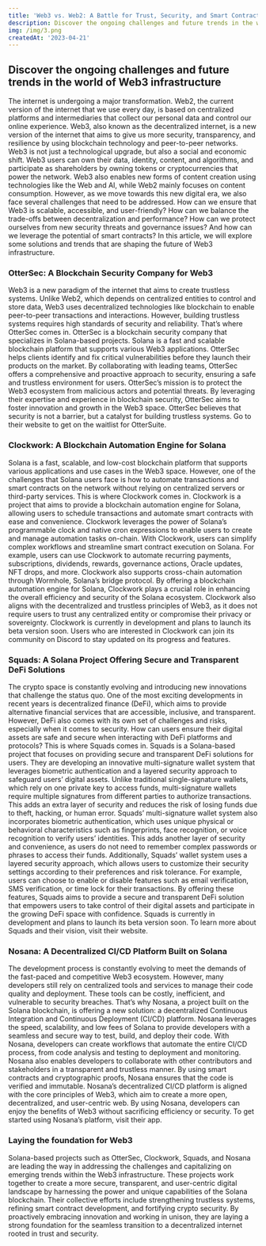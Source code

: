 ```yaml
---
title: 'Web3 vs. Web2: A Battle for Trust, Security, and Smart Contracts'
description: Discover the ongoing challenges and future trends in the world of Web3 infrastructure
img: /img/3.png
createdAt: '2023-04-21'
---
```


## Discover the ongoing challenges and future trends in the world of Web3 infrastructure

The internet is undergoing a major transformation.
Web2, the current version of the internet that we use every day, 
is based on centralized platforms and intermediaries that collect our personal data and control our online experience.
Web3, also known as the decentralized internet, is a new version of the internet that aims to give us more security, 
transparency, and resilience by using blockchain technology and peer-to-peer networks.
Web3 is not just a technological upgrade, but also a social and economic shift.
Web3 users can own their data, identity, content, and algorithms, 
and participate as shareholders by owning tokens or cryptocurrencies that power the network. 
Web3 also enables new forms of content creation using technologies like the Web and AI, 
while Web2 mainly focuses on content consumption.
However, as we move towards this new digital era, we also face several challenges that need to be addressed. 
How can we ensure that Web3 is scalable, accessible, and user-friendly?
How can we balance the trade-offs between decentralization and performance? 
How can we protect ourselves from new security threats and governance issues? 
And how can we leverage the potential of smart contracts?
In this article, we will explore some solutions and trends that are shaping the future of Web3 infrastructure.

### OtterSec: A Blockchain Security Company for Web3

Web3 is a new paradigm of the internet that aims to create trustless systems. 
Unlike Web2, which depends on centralized entities to control and store data,
Web3 uses decentralized technologies like blockchain to enable peer-to-peer transactions and interactions. 
However, building trustless systems requires high standards of security and reliability. 
That’s where OtterSec comes in.
OtterSec is a blockchain security company that specializes in Solana-based projects.
Solana is a fast and scalable blockchain platform that supports various Web3 applications. 
OtterSec helps clients identify and fix critical vulnerabilities before they launch their products on the market. 
By collaborating with leading teams, OtterSec offers a comprehensive and proactive approach to security,
ensuring a safe and trustless environment for users.
OtterSec’s mission is to protect the Web3 ecosystem from malicious actors and potential threats. 
By leveraging their expertise and experience in blockchain security, 
OtterSec aims to foster innovation and growth in the Web3 space. 
OtterSec believes that security is not a barrier, but a catalyst for building trustless systems.
Go to their website to get on the waitlist for OtterSuite.

### Clockwork: A Blockchain Automation Engine for Solana

Solana is a fast, scalable, and low-cost blockchain platform that supports various applications and use cases 
in the Web3 space. However, one of the challenges that Solana users face is how to automate transactions and 
smart contracts on the network without relying on centralized servers or third-party services.
This is where Clockwork comes in. Clockwork is a project that aims to provide a blockchain automation engine for Solana, 
allowing users to schedule transactions and automate smart contracts with ease and convenience. 
Clockwork leverages the power of Solana’s programmable clock and native cron expressions to enable users to create and 
manage automation tasks on-chain.
With Clockwork, users can simplify complex workflows and streamline smart contract execution on Solana. 
For example, users can use Clockwork to automate recurring payments, subscriptions, dividends, rewards, 
governance actions, Oracle updates, NFT drops, and more. Clockwork also supports cross-chain automation 
through Wormhole, Solana’s bridge protocol.
By offering a blockchain automation engine for Solana, Clockwork plays a crucial role in enhancing the overall 
efficiency and security of the Solana ecosystem.
Clockwork also aligns with the decentralized and trustless principles of Web3, 
as it does not require users to trust any centralized entity or compromise their privacy or sovereignty.
Clockwork is currently in development and plans to launch its beta version soon. Users who are interested 
in Clockwork can join its community on Discord to stay updated on its progress and features.

### Squads: A Solana Project Offering Secure and Transparent DeFi Solutions

The crypto space is constantly evolving and introducing new innovations that challenge the status quo. 
One of the most exciting developments in recent years is decentralized finance (DeFi), which aims to provide 
alternative financial services that are accessible, inclusive, and transparent. However, DeFi also comes with 
its own set of challenges and risks, especially when it comes to security. How can users ensure their digital 
assets are safe and secure when interacting with DeFi platforms and protocols?
This is where Squads comes in. Squads is a Solana-based project that focuses on providing secure and transparent
DeFi solutions for users. They are developing an innovative multi-signature wallet system that leverages 
biometric authentication and a layered security approach to safeguard users’ digital assets. Unlike traditional 
single-signature wallets, which rely on one private key to access funds, multi-signature wallets require multiple 
signatures from different parties to authorize transactions. This adds an extra layer of security and reduces the 
risk of losing funds due to theft, hacking, or human error.
Squads’ multi-signature wallet system also incorporates biometric authentication, which uses unique physical or 
behavioral characteristics such as fingerprints, face recognition, or voice recognition to verify users’ identities. 
This adds another layer of security and convenience, as users do not need to remember complex passwords or phrases 
to access their funds. Additionally, Squads’ wallet system uses a layered security approach, which allows users to 
customize their security settings according to their preferences and risk tolerance. 
For example, users can choose to enable or disable features such as email verification, 
SMS verification, or time lock for their transactions.
By offering these features, Squads aims to provide a secure and transparent DeFi solution that empowers users to
take control of their digital assets and participate in the growing DeFi space with confidence. 
Squads is currently in development and plans to launch its beta version soon. To learn more about Squads and their 
vision, visit their website.

### Nosana: A Decentralized CI/CD Platform Built on Solana

The development process is constantly evolving to meet the demands of the fast-paced and competitive Web3 ecosystem. 
However, many developers still rely on centralized tools and services to manage their code quality and deployment. 
These tools can be costly, inefficient, and vulnerable to security breaches.
That’s why Nosana, a project built on the Solana blockchain, is offering a new solution: 
a decentralized Continuous Integration and Continuous Deployment (CI/CD) platform. 
Nosana leverages the speed, scalability, and low fees of Solana to provide developers with a 
seamless and secure way to test, build, and deploy their code.
With Nosana, developers can create workflows that automate the entire CI/CD process, 
from code analysis and testing to deployment and monitoring.
Nosana also enables developers to collaborate with other contributors and stakeholders in a 
transparent and trustless manner. By using smart contracts and cryptographic proofs, 
Nosana ensures that the code is verified and immutable.
Nosana’s decentralized CI/CD platform is aligned with the core principles of Web3, 
which aim to create a more open, decentralized, and user-centric web. 
By using Nosana, developers can enjoy the benefits of Web3 without sacrificing efficiency or security. 
To get started using Nosana’s platform, visit their app.

### Laying the foundation for Web3

Solana-based projects such as OtterSec, Clockwork, Squads, and Nosana are leading the way in addressing the challenges 
and capitalizing on emerging trends within the Web3 infrastructure. 
These projects work together to create a more secure, transparent, and user-centric digital landscape by harnessing 
the power and unique capabilities of the Solana blockchain. Their collective efforts include strengthening trustless 
systems, refining smart contract development, and fortifying crypto security. By proactively embracing innovation 
and working in unison, they are laying a strong foundation for the seamless 
transition to a decentralized internet rooted in trust and security.
